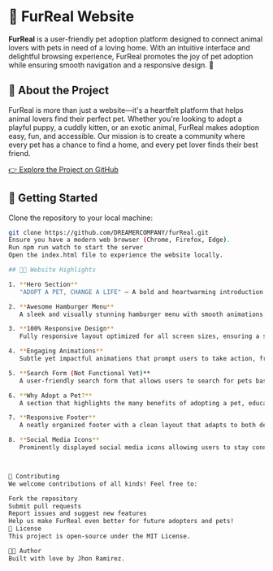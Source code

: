 # 🐾 FurReal Website

**FurReal** is a user-friendly pet adoption platform designed to connect animal lovers with pets in need of a loving home. With an intuitive interface and delightful browsing experience, FurReal promotes the joy of pet adoption while ensuring smooth navigation and a responsive design. 💖

## 🌟 About the Project

FurReal is more than just a website—it's a heartfelt platform that helps animal lovers find their perfect pet. Whether you're looking to adopt a playful puppy, a cuddly kitten, or an exotic animal, FurReal makes adoption easy, fun, and accessible. Our mission is to create a community where every pet has a chance to find a home, and every pet lover finds their best friend.

[👉 Explore the Project on GitHub](https://github.com/DREAMERCOMPANY/furReal.git)

## 🚀 Getting Started

Clone the repository to your local machine:

```bash
git clone https://github.com/DREAMERCOMPANY/furReal.git
Ensure you have a modern web browser (Chrome, Firefox, Edge).
Run npm run watch to start the server 
Open the index.html file to experience the website locally.

## 🧑‍🍳 Website Highlights

1. **Hero Section**  
   "ADOPT A PET, CHANGE A LIFE" – A bold and heartwarming introduction with eye-catching call-to-actions designed to inspire users to adopt a pet and make a difference.

2. **Awesome Hamburger Menu**  
   A sleek and visually stunning hamburger menu with smooth animations, ensuring effortless navigation and an engaging user experience.

3. **100% Responsive Design**  
   Fully responsive layout optimized for all screen sizes, ensuring a seamless browsing experience across desktop, tablet, and mobile devices.

4. **Engaging Animations**  
   Subtle yet impactful animations that prompt users to take action, from scrolling through the pet gallery to engaging with adoption processes.

5. **Search Form (Not Functional Yet)**  
   A user-friendly search form that allows users to search for pets based on location, breed, and other filters (coming soon with full functionality).

6. **Why Adopt a Pet?**  
   A section that highlights the many benefits of adopting a pet, educating users on how they are making a meaningful impact on an animal’s life and the joy they bring into their homes.

7. **Responsive Footer**  
   A neatly organized footer with a clean layout that adapts to both desktop and mobile views, providing easy access to essential links and information.

8. **Social Media Icons**  
   Prominently displayed social media icons allowing users to stay connected with FurReal on various platforms, spreading the message of pet adoption.



🤝 Contributing
We welcome contributions of all kinds! Feel free to:

Fork the repository
Submit pull requests
Report issues and suggest new features
Help us make FurReal even better for future adopters and pets!
📜 License
This project is open-source under the MIT License.

👨‍💻 Author
Built with love by Jhon Ramirez.
